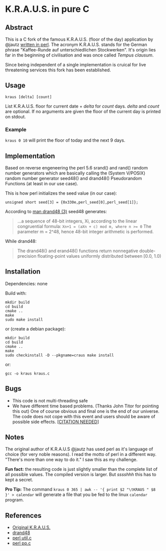 # K.R.A.U.S. in pure C

## Abstract

This is a C fork of the famous K.R.A.U.S. (floor of the day) application by @jautz [written in perl](https://github.com/jautz/kraus).
The acronym K.R.A.U.S. stands for the German phrase "Kaffee-Runde auf unterschiedlichen Stockwerken".
It's origin lies far in the beginning of civilisation and was once called *Tempus clausum*.

Since being independent of a single implementation is cruical for live threatening services this fork
has been established.

## Usage

`kraus [delta] [count]`

List K.R.A.U.S. floor for current date + _delta_ for _count_ days. _delta_ and _count_ are optional.
If no arguments are given the floor of the current day is printed on stdout.

### Example

`kraus 0 10` will print the floor of today and the next 9 days.


## Implementation

Based on reverse engeneering the perl 5.6 srand() and rand() random number generators which are
basically calling the (System V/POSIX) random number generator seed48() and drand48() Pseudorandom
Functions (at least in our use case).

This is how perl initializes the seed value (in our case):

`unsigned short seed[3] = {0x330e,perl_seed[0],perl_seed[1]};`

According to [man drand48 (3)](http://man7.org/linux/man-pages/man3/drand48.3.html) seed48 generates:
> …a sequence of 48-bit integers, Xi, according to the linear congruential formula:
> `Xn+1 = (aXn + c) mod m, where n >= 0`
> The parameter m = 2^48, hence 48-bit integer arithmetic is performed.

While drand48:

> The drand48() and erand48() functions return nonnegative double-
> precision floating-point values uniformly distributed between [0.0,
> 1.0)

## Installation

Dependencies: none

Build with:

```
mkdir build
cd build
cmake ..
make 
sudo make install
```

or (create a debian package):

```
mkdir build
cd build
cmake ..
make 
sudo checkinstall -D --pkgname=craus make install
```

or:



`gcc -o kraus kraus.c`


## Bugs

* This code is not multi-threading safe
* We have different time based problems. (Thanks John Titor for pointing this out) One of course obvious and final one is the end of our universe.
The code does not cope with this event and users should be aware of possible side effects. [[CITATION NEEDED](http://xkcd.com/285/)]

## Notes

The original author of K.R.A.U.S @jautz has used perl as it's language of choice (for very noble
reasons). I read the motto of perl in a different way. "There's more than one way to do it."
I saw this as my challenge.

**Fun fact:** the resulting code is just slightly smaller than the complete list of all possible values.
The compiled version is larger. But *sssshhh* this has to kept a secret.

**Pro Tip:** The command `kraus 0 365 | awk -- '{ print $2 "\tKRAUS " $8 }' > calendar` will generate a file that you be fed to the linux `calendar` program.

## References

* [Original K.R.A.U.S.](https://github.com/jautz/kraus)
* [drand48](http://pubs.opengroup.org/onlinepubs/007908799/xsh/drand48.html)
* [perl util.c](http://perl5.git.perl.org/perl.git/blob/HEAD:/util.c#l5563)
* [perl pp.c](http://perl5.git.perl.org/perl.git/blob/HEAD:/pp.c#l2700)
